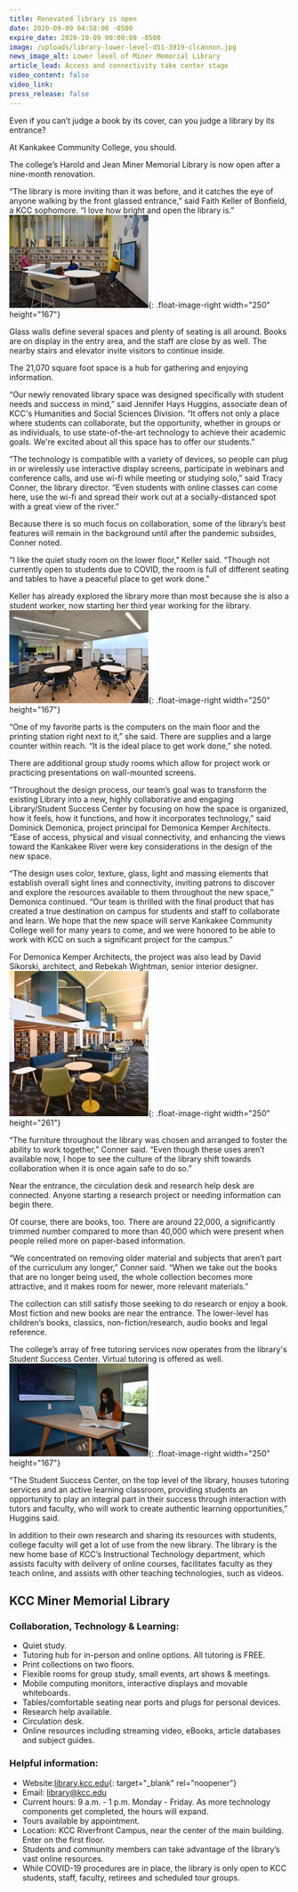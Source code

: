 ```yaml
---
title: Renovated library is open
date: 2020-09-09 04:58:00 -0500
expire_date: 2020-10-09 00:00:00 -0500
image: /uploads/library-lower-level-d51-3919-clcannon.jpg
news_image_alt: Lower level of Miner Memorial Library
article_lead: Access and connectivity take center stage
video_content: false
video_link:
press_release: false
---
```


Even if you can’t judge a book by its cover, can you judge a library by its entrance?

At Kankakee Community College, you should.

The college’s Harold and Jean Miner Memorial Library is now open after a nine-month renovation.

“The library is more inviting than it was before, and it catches the eye of anyone walking by the front glassed entrance,” said Faith Keller of Bonfield, a KCC sophomore. “I love how bright and open the library is.”![](/uploads/interactive-screen-dsc-0885-article.jpg){: .float-image-right width="250" height="167"}

Glass walls define several spaces and plenty of seating is all around. Books are on display in the entry area, and the staff are close by as well. The nearby stairs and elevator invite visitors to continue inside.

The 21,070 square foot space is a hub for gathering and enjoying information.

“Our newly renovated library space was designed specifically with student needs and success in mind,” said Jennifer Hays Huggins, associate dean of KCC's Humanities and Social Sciences Division. “It offers not only a place where students can collaborate, but the opportunity, whether in groups or as individuals, to use state-of-the-art technology to achieve their academic goals. We're excited about all this space has to offer our students.”

“The technology is compatible with a variety of devices, so people can plug in or wirelessly use interactive display screens, participate in webinars and conference calls, and use wi-fi while meeting or studying solo,” said Tracy Conner, the library director. “Even students with online classes can come here, use the wi-fi and spread their work out at a socially-distanced spot with a great view of the river.”

Because there is so much focus on collaboration, some of the library’s best features will remain in the background until after the pandemic subsides, Conner noted.

“I like the quiet study room on the lower floor,” Keller said. “Though not currently open to students due to COVID, the room is full of different seating and tables to have a peaceful place to get work done."

Keller has already explored the library more than most because she is also a student worker, now starting her third year working for the library.![](/uploads/study-areas-d51-3854-tc-article.JPG){: .float-image-right width="250" height="167"}

“One of my favorite parts is the computers on the main floor and the printing station right next to it,” she said. There are supplies and a large counter within reach. “It is the ideal place to get work done,” she noted.

There are additional group study rooms which allow for project work or practicing presentations on wall-mounted screens.

“Throughout the design process, our team’s goal was to transform the existing Library into a new, highly collaborative and engaging Library/Student Success Center by focusing on how the space is organized, how it feels, how it functions, and how it incorporates technology,” said Dominick Demonica, project principal for Demonica Kemper Architects. “Ease of access, physical and visual connectivity, and enhancing the views toward the Kankakee River were key considerations in the design of the new space.

“The design uses color, texture, glass, light and massing elements that establish overall sight lines and connectivity, inviting patrons to discover and explore the resources available to them throughout the new space,” Demonica continued. “Our team is thrilled with the final product that has created a true destination on campus for students and staff to collaborate and learn. We hope that the new space will serve Kankakee Community College well for many years to come, and we were honored to be able to work with KCC on such a significant project for the campus.”

For Demonica Kemper Architects, the project was also lead by David Sikorski, architect, and Rebekah Wightman, senior interior designer.![](/uploads/library-lower-level-d51-3919-clcannon-article.jpg){: .float-image-right width="250" height="261"}

“The furniture throughout the library was chosen and arranged to foster the ability to work together,” Conner said. “Even though these uses aren’t available now, I hope to see the culture of the library shift towards collaboration when it is once again safe to do so.”

Near the entrance, the circulation desk and research help desk are connected. Anyone starting a research project or needing information can begin there.

Of course, there are books, too. There are around 22,000, a significantly trimmed number compared to more than 40,000 which were present when people relied more on paper-based information.

“We concentrated on removing older material and subjects that aren’t part of the curriculum any longer,” Conner said. “When we take out the books that are no longer being used, the whole collection becomes more attractive, and it makes room for newer, more relevant materials.”

The collection can still satisfy those seeking to do research or enjoy a book. Most fiction and new books are near the entrance. The lower-level has children’s books, classics, non-fiction/research, audio books and legal reference.

The college’s array of free tutoring services now operates from the library's Student Success Center. Virtual tutoring is offered as well.![](/uploads/neyda-molina-tutor-dsc-0784-article.jpg){: .float-image-right width="250" height="167"}

“The Student Success Center, on the top level of the library, houses tutoring services and an active learning classroom, providing students an opportunity to play an integral part in their success through interaction with tutors and faculty, who will work to create authentic learning opportunities,” Huggins said.

In addition to their own research and sharing its resources with students, college faculty will get a lot of use from the new library. The library is the new home base of KCC’s Instructional Technology department, which assists faculty with delivery of online courses, facilitates faculty as they teach online, and assists with other teaching technologies, such as videos.

## **KCC Miner Memorial Library**

### **Collaboration, Technology & Learning:**

* Quiet study.
* Tutoring hub for in-person and online options. All tutoring is FREE.
* Print collections on two floors.
* Flexible rooms for group study, small events, art shows & meetings.
* Mobile computing monitors, interactive displays and movable whiteboards.
* Tables/comfortable seating near ports and plugs for personal devices.
* Research help available.
* Circulation desk.
* Online resources including streaming video, eBooks, article databases and subject guides.

### **Helpful information:**

* Website:[library.kcc.edu](https://library.kcc.edu/){: target="_blank" rel="noopener"}
* Email: [library@kcc.edu](mailto:library@kcc.edu)
* Current hours: 9 a.m. - 1 p.m. Monday - Friday. As more technology components get completed, the hours will expand.
* Tours available by appointment.
* Location: KCC Riverfront Campus, near the center of the main building. Enter on the first floor.
* Students and community members can take advantage of the library’s vast online resources.
* While COVID-19 procedures are in place, the library is only open to KCC students, staff, faculty, retirees and scheduled tour groups.